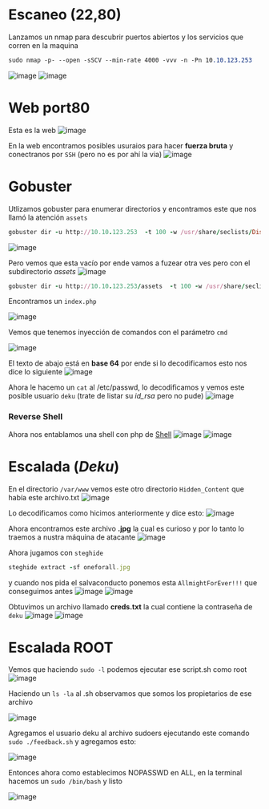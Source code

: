 # Escaneo (22,80)
Lanzamos un nmap para descubrir puertos abiertos y los servicios que corren en la maquina
```css
sudo nmap -p- --open -sSCV --min-rate 4000 -vvv -n -Pn 10.10.123.253
```
![image](https://github.com/user-attachments/assets/59ea6117-802f-48c6-905a-a74579ad2199)
![image](https://github.com/user-attachments/assets/771c3ab0-3d7b-4987-a3cc-8051882d1068)

# Web port80
Esta es la web
![image](https://github.com/user-attachments/assets/58385192-83ae-49da-ad5e-8c6f8d6b36ca)

En la web encontramos posibles usuraios para hacer **fuerza bruta** y conectranos por `SSH` (pero no es por ahí la via)
![image](https://github.com/user-attachments/assets/f9cbe102-7605-451a-b767-651f7c883c55)

# Gobuster
Utlizamos gobuster para enumerar directorios y encontramos este que nos llamó la atención `assets`
```ruby
gobuster dir -u http://10.10.123.253  -t 100 -w /usr/share/seclists/Discovery/Web-Content/directory-list-2.3-medium.txt -x txt,html,php --no-error
```
![image](https://github.com/user-attachments/assets/4e10a5e0-fab2-44ef-87aa-a67fbad038ab)

Pero vemos que esta vacío por ende vamos a fuzear otra ves pero con el subdirectorio *assets*
![image](https://github.com/user-attachments/assets/282dcbf6-307a-46f5-9f9c-2759cedcf05f)

```ruby
gobuster dir -u http://10.10.123.253/assets  -t 100 -w /usr/share/seclists/Discovery/Web-Content/directory-list-2.3-medium.txt -x txt,php --no-error
```
Encontramos un `index.php`

![image](https://github.com/user-attachments/assets/753d3a94-41f5-4576-aa26-6ec4defe33af)

Vemos que tenemos inyección de comandos con el parámetro `cmd`

![image](https://github.com/user-attachments/assets/625391f5-4fed-4b1d-b379-11f632c460e7)

El texto de abajo está en **base 64** por ende si lo decodificamos esto nos dice lo siguiente
![image](https://github.com/user-attachments/assets/55ba61a5-f545-4c83-b2de-32feac2fa75e)

Ahora le hacemo un `cat` al /etc/passwd, lo decodificamos y vemos este posible usuario `deku` (trate de listar su *id_rsa* pero no pude)
![image](https://github.com/user-attachments/assets/b6926774-e7c0-48b7-a698-525e12a5e69c)

### Reverse Shell
Ahora nos entablamos una shell con php de [Shell](https://www.revshells.com/)
![image](https://github.com/user-attachments/assets/8c00f4e9-0130-4e08-9502-c46610776468)
![image](https://github.com/user-attachments/assets/3c81d897-5985-4257-a899-86259dfa7e50)

# Escalada (*Deku*)
En el directorio `/var/www` vemos este otro directorio `Hidden_Content` que había este archivo.txt
![image](https://github.com/user-attachments/assets/7b63816d-2a42-452c-b843-dacdd6e12296)

Lo decodificamos como hicimos anteriormente y dice esto:
![image](https://github.com/user-attachments/assets/9f6ee051-e491-400d-8ade-1dec1256ec5c)

Ahora encontramos este archivo **.jpg** la cual es curioso y por lo tanto lo traemos a nustra máquina de atacante
![image](https://github.com/user-attachments/assets/6aecd4dc-f79b-4947-ab8f-5bb01b318e62)

Ahora jugamos con `steghide`
```ruby
steghide extract -sf oneforall.jpg
```
y cuando nos pida el salvaconducto ponemos esta `AllmightForEver!!!` que conseguimos antes
![image](https://github.com/user-attachments/assets/d12a8664-e68e-47d2-8ab1-2eba665ff76a)
![image](https://github.com/user-attachments/assets/e967c76d-10d4-4a47-bf88-98fe3b2ee54b)

Obtuvimos un archivo llamado **creds.txt** la cual contiene la contraseña de `deku`
![image](https://github.com/user-attachments/assets/c060f667-a047-4eb8-8a9c-62340046f921)
![image](https://github.com/user-attachments/assets/6160432e-e6ad-4797-a5d5-250c3f86eeda)

# Escalada ROOT
Vemos que haciendo `sudo -l` podemos ejecutar ese script.sh como root
![image](https://github.com/user-attachments/assets/90417cbe-f9a0-4c9a-a9ea-9d276169c331)

Haciendo un `ls -la` al .sh observamos que somos los propietarios de ese archivo

![image](https://github.com/user-attachments/assets/0ac46515-3c60-49bf-a003-38b91276f28d)

 Agregamos el usuario deku al archivo sudoers ejecutando este comando `sudo ./feedback.sh` y agregamos esto:
 
![image](https://github.com/user-attachments/assets/3dc3dc47-c3f5-4029-bbac-aff745efcded)

Entonces ahora como establecimos NOPASSWD en ALL, en la terminal hacemos un `sudo /bin/bash` y listo 

![image](https://github.com/user-attachments/assets/76a56c8a-6512-42be-ad68-bf82739aab2b)




